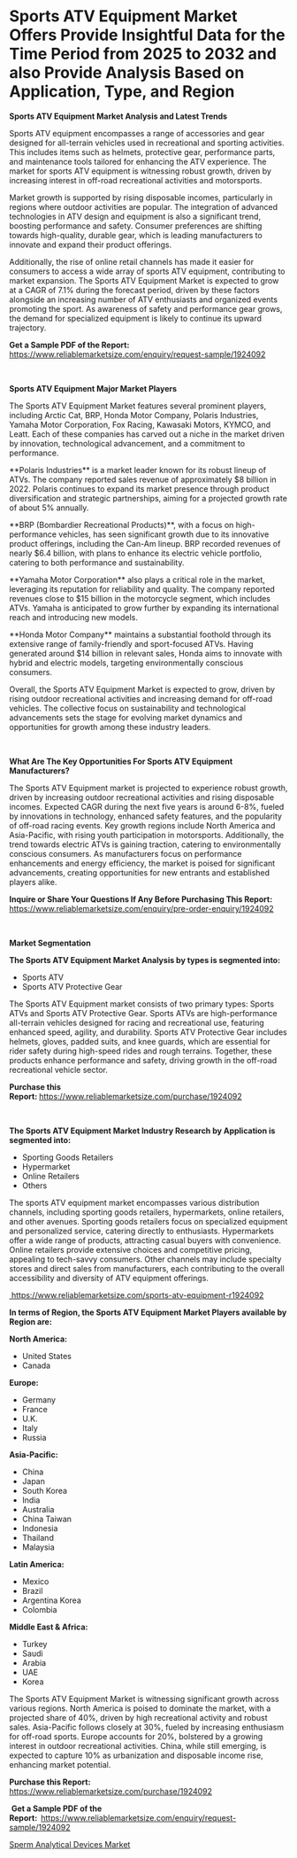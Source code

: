 <p><h1>Sports ATV Equipment Market Offers Provide Insightful Data for the Time Period from 2025 to 2032 and also Provide Analysis Based on Application, Type, and Region</h1></p><p><strong>Sports ATV Equipment Market Analysis and Latest Trends</strong></p>
<p><p>Sports ATV equipment encompasses a range of accessories and gear designed for all-terrain vehicles used in recreational and sporting activities. This includes items such as helmets, protective gear, performance parts, and maintenance tools tailored for enhancing the ATV experience. The market for sports ATV equipment is witnessing robust growth, driven by increasing interest in off-road recreational activities and motorsports.</p><p>Market growth is supported by rising disposable incomes, particularly in regions where outdoor activities are popular. The integration of advanced technologies in ATV design and equipment is also a significant trend, boosting performance and safety. Consumer preferences are shifting towards high-quality, durable gear, which is leading manufacturers to innovate and expand their product offerings. </p><p>Additionally, the rise of online retail channels has made it easier for consumers to access a wide array of sports ATV equipment, contributing to market expansion. The Sports ATV Equipment Market is expected to grow at a CAGR of 7.1% during the forecast period, driven by these factors alongside an increasing number of ATV enthusiasts and organized events promoting the sport. As awareness of safety and performance gear grows, the demand for specialized equipment is likely to continue its upward trajectory.</p></p>
<p><strong>Get a Sample PDF of the Report:&nbsp;</strong> <a href="https://www.reliablemarketsize.com/enquiry/request-sample/1924092?utm_campaign=1884&utm_medium=2&utm_source=Github&utm_content=ia&utm_term=14012025&utm_id=sports-atv-equipment">https://www.reliablemarketsize.com/enquiry/request-sample/1924092</a></p>
<p>&nbsp;</p>
<p><strong>Sports ATV Equipment Major Market Players</strong></p>
<p><p>The Sports ATV Equipment Market features several prominent players, including Arctic Cat, BRP, Honda Motor Company, Polaris Industries, Yamaha Motor Corporation, Fox Racing, Kawasaki Motors, KYMCO, and Leatt. Each of these companies has carved out a niche in the market driven by innovation, technological advancement, and a commitment to performance.</p><p>**Polaris Industries** is a market leader known for its robust lineup of ATVs. The company reported sales revenue of approximately $8 billion in 2022. Polaris continues to expand its market presence through product diversification and strategic partnerships, aiming for a projected growth rate of about 5% annually.</p><p>**BRP (Bombardier Recreational Products)**, with a focus on high-performance vehicles, has seen significant growth due to its innovative product offerings, including the Can-Am lineup. BRP recorded revenues of nearly $6.4 billion, with plans to enhance its electric vehicle portfolio, catering to both performance and sustainability.</p><p>**Yamaha Motor Corporation** also plays a critical role in the market, leveraging its reputation for reliability and quality. The company reported revenues close to $15 billion in the motorcycle segment, which includes ATVs. Yamaha is anticipated to grow further by expanding its international reach and introducing new models.</p><p>**Honda Motor Company** maintains a substantial foothold through its extensive range of family-friendly and sport-focused ATVs. Having generated around $14 billion in relevant sales, Honda aims to innovate with hybrid and electric models, targeting environmentally conscious consumers.</p><p>Overall, the Sports ATV Equipment Market is expected to grow, driven by rising outdoor recreational activities and increasing demand for off-road vehicles. The collective focus on sustainability and technological advancements sets the stage for evolving market dynamics and opportunities for growth among these industry leaders.</p></p>
<p>&nbsp;</p>
<p><strong>What Are The Key Opportunities For Sports ATV Equipment Manufacturers?</strong></p>
<p><p>The Sports ATV Equipment market is projected to experience robust growth, driven by increasing outdoor recreational activities and rising disposable incomes. Expected CAGR during the next five years is around 6-8%, fueled by innovations in technology, enhanced safety features, and the popularity of off-road racing events. Key growth regions include North America and Asia-Pacific, with rising youth participation in motorsports. Additionally, the trend towards electric ATVs is gaining traction, catering to environmentally conscious consumers. As manufacturers focus on performance enhancements and energy efficiency, the market is poised for significant advancements, creating opportunities for new entrants and established players alike.</p></p>
<p><strong>Inquire or Share Your Questions If Any Before Purchasing This Report:</strong> <a href="https://www.reliablemarketsize.com/enquiry/pre-order-enquiry/1924092?utm_campaign=1884&utm_medium=2&utm_source=Github&utm_content=ia&utm_term=14012025&utm_id=sports-atv-equipment">https://www.reliablemarketsize.com/enquiry/pre-order-enquiry/1924092</a></p>
<p>&nbsp;</p>
<p><strong>Market Segmentation</strong></p>
<p><strong>The Sports ATV Equipment Market Analysis by types is segmented into:</strong></p>
<p><ul><li>Sports ATV</li><li>Sports ATV Protective Gear</li></ul></p>
<p><p>The Sports ATV Equipment market consists of two primary types: Sports ATVs and Sports ATV Protective Gear. Sports ATVs are high-performance all-terrain vehicles designed for racing and recreational use, featuring enhanced speed, agility, and durability. Sports ATV Protective Gear includes helmets, gloves, padded suits, and knee guards, which are essential for rider safety during high-speed rides and rough terrains. Together, these products enhance performance and safety, driving growth in the off-road recreational vehicle sector.</p></p>
<p><strong>Purchase this Report:&nbsp;</strong><a href="https://www.reliablemarketsize.com/purchase/1924092?utm_campaign=1884&utm_medium=2&utm_source=Github&utm_content=ia&utm_term=14012025&utm_id=sports-atv-equipment">https://www.reliablemarketsize.com/purchase/1924092</a></p>
<p>&nbsp;</p>
<p><strong>The Sports ATV Equipment Market Industry Research by Application is segmented into:</strong></p>
<p><ul><li>Sporting Goods Retailers</li><li>Hypermarket</li><li>Online Retailers</li><li>Others</li></ul></p>
<p><p>The sports ATV equipment market encompasses various distribution channels, including sporting goods retailers, hypermarkets, online retailers, and other avenues. Sporting goods retailers focus on specialized equipment and personalized service, catering directly to enthusiasts. Hypermarkets offer a wide range of products, attracting casual buyers with convenience. Online retailers provide extensive choices and competitive pricing, appealing to tech-savvy consumers. Other channels may include specialty stores and direct sales from manufacturers, each contributing to the overall accessibility and diversity of ATV equipment offerings.</p></p>
<p><a href="https://www.reliablemarketsize.com/sports-atv-equipment-r1924092?utm_campaign=1884&utm_medium=2&utm_source=Github&utm_content=ia&utm_term=14012025&utm_id=sports-atv-equipment">&nbsp;https://www.reliablemarketsize.com/sports-atv-equipment-r1924092</a></p>
<p><strong>In terms of Region, the Sports ATV Equipment Market Players available by Region are:</strong></p>
<p>
    <p> <strong> North America: </strong>
        <ul>
            <li>United States</li>
            <li>Canada</li>
        </ul>
        </p> 
    <p> <strong> Europe: </strong>
        <ul>
            <li>Germany</li>
            <li>France</li>
            <li>U.K.</li>
            <li>Italy</li>
            <li>Russia</li>
        </ul>
        </p> 
    <p> <strong> Asia-Pacific: </strong>
        <ul>
            <li>China</li>
            <li>Japan</li>
            <li>South Korea</li>
            <li>India</li>
            <li>Australia</li>
            <li>China Taiwan</li>
            <li>Indonesia</li>
            <li>Thailand</li>
            <li>Malaysia</li>
        </ul>
        </p> 
    <p> <strong> Latin America: </strong>
        <ul>
            <li>Mexico</li>
            <li>Brazil</li>
            <li>Argentina Korea</li>
            <li>Colombia</li>
        </ul>
        </p> 
    <p> <strong> Middle East & Africa: </strong>
        <ul>
            <li>Turkey</li>
            <li>Saudi</li>
            <li>Arabia</li>
            <li>UAE</li>
            <li>Korea</li>
        </ul>
    </p>
    </p>
<p><p>The Sports ATV Equipment Market is witnessing significant growth across various regions. North America is poised to dominate the market, with a projected share of 40%, driven by high recreational activity and robust sales. Asia-Pacific follows closely at 30%, fueled by increasing enthusiasm for off-road sports. Europe accounts for 20%, bolstered by a growing interest in outdoor recreational activities. China, while still emerging, is expected to capture 10% as urbanization and disposable income rise, enhancing market potential.</p></p>
<p><strong>Purchase this Report: </strong><a href="https://www.reliablemarketsize.com/purchase/1924092?utm_campaign=1884&utm_medium=2&utm_source=Github&utm_content=ia&utm_term=14012025&utm_id=sports-atv-equipment">https://www.reliablemarketsize.com/purchase/1924092</a></p>
<p>&nbsp;<strong>Get a Sample PDF of the Report:&nbsp;&nbsp;</strong><a href="https://www.reliablemarketsize.com/enquiry/request-sample/1924092?utm_campaign=1884&utm_medium=2&utm_source=Github&utm_content=ia&utm_term=14012025&utm_id=sports-atv-equipment">https://www.reliablemarketsize.com/enquiry/request-sample/1924092</a></p>
<p><strong></strong></p>
<p><p><a href="https://github.com/pizolina/Market-Research-Report-List-6/blob/main/sperm-analytical-devices-market.md?utm_campaign=1884&utm_medium=2&utm_source=Github&utm_content=ia&utm_term=14012025&utm_id=sports-atv-equipment">Sperm Analytical Devices Market</a></p></p>
